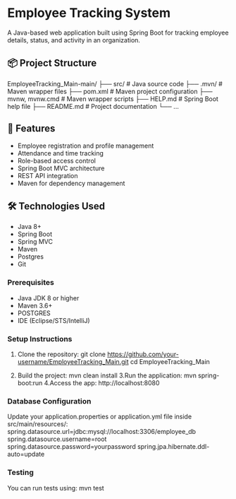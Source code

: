 

# Employee Tracking System

A Java-based web application built using Spring Boot for tracking employee details, status, and activity in an organization.

## 📦 Project Structure

EmployeeTracking_Main-main/
├── src/ # Java source code
├── .mvn/ # Maven wrapper files
├── pom.xml # Maven project configuration
├── mvnw, mvnw.cmd # Maven wrapper scripts
├── HELP.md # Spring Boot help file
├── README.md # Project documentation
└── ...


## 🚀 Features

- Employee registration and profile management
- Attendance and time tracking
- Role-based access control
- Spring Boot MVC architecture
- REST API integration
- Maven for dependency management

## 🛠️ Technologies Used

- Java 8+
- Spring Boot
- Spring MVC
- Maven
- Postgres
- Git

### Prerequisites

- Java JDK 8 or higher
- Maven 3.6+
- POSTGRES
- IDE (Eclipse/STS/IntelliJ)

### Setup Instructions

1. Clone the repository:
   git clone https://github.com/your-username/EmployeeTracking_Main.git
   cd EmployeeTracking_Main

2. Build the project:
   mvn clean install
3.Run the application:
   mvn spring-boot:run
4.Access the app:
   http://localhost:8080

### Database Configuration
Update your application.properties or application.yml file inside src/main/resources/:
spring.datasource.url=jdbc:mysql://localhost:3306/employee_db
spring.datasource.username=root
spring.datasource.password=yourpassword
spring.jpa.hibernate.ddl-auto=update

### Testing
You can run tests using:
         mvn test




